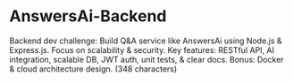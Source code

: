 # AnswersAi-Backend
Backend dev challenge: Build Q&amp;A service like AnswersAi using Node.js &amp; Express.js. Focus on scalability &amp; security. Key features: RESTful API, AI integration, scalable DB, JWT auth, unit tests, &amp; clear docs. Bonus: Docker &amp; cloud architecture design. (348 characters)
